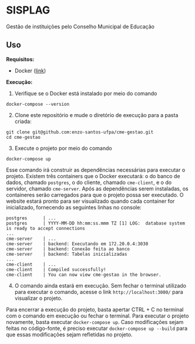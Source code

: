 # SISPLAG

Gestão de instituições pelo Conselho Municipal de Educação

## Uso

**Requisitos:**

- Docker ([link](https://docs.docker.com/get-docker/))

**Execução:**

1. Verifique se o Docker está instalado por meio do comando

```shell
docker-compose --version
```

2. Clone este repositório e mude o diretório de execução para a pasta criada:

  ```shell
  git clone git@github.com:enzo-santos-ufpa/cme-gestao.git
  cd cme-gestao
  ```

3. Execute o projeto por meio do comando

  ```shell
  docker-compose up
  ```

  Esse comando irá construir as dependências necessárias para executar o projeto.
  Existem três containers que o Docker executará: o do banco de dados, chamado `postgres`,
  o do cliente, chamado `cme-client`, e o do servidor, chamado `cme-server`. Após as 
  dependências serem instaladas, os containeres serão carregados para que o projeto possa
  ser executado. O website estará pronto para ser visualizado quando cada container for
  inicializado, fornecendo as seguintes linhas no console:
  
  ```lang-none
  postgres      | ...
  postgres      | YYYY-MM-DD hh:mm:ss.mmm TZ [1] LOG:  database system is ready to accept connections
  ...
  cme-server    | ...
  cme-server    | backend: Executando em 172.20.0.4:3030
  cme-server    | backend: Conexão feita ao banco
  cme-server    | backend: Tabelas inicializadas
  ...
  cme-client    | ...
  cme-client    | Compiled successfully!
  cme-client    | You can now view cme-gestao in the browser.
  ```

4. O comando ainda estará em execução. Sem fechar o terminal utilizado para executar o comando,
   acesse o link `http://localhost:3000/` para visualizar o projeto.
   
Para encerrar a execução do projeto, basta apertar CTRL + C no terminal com o comando em execução
ou fechar o terminal. Para executar o projeto novamente, basta executar `docker-compose up`. Caso
modificações sejam feitas no código-fonte, é preciso executar `docker-compose up --build` para que
essas modificações sejam refletidas no projeto.
